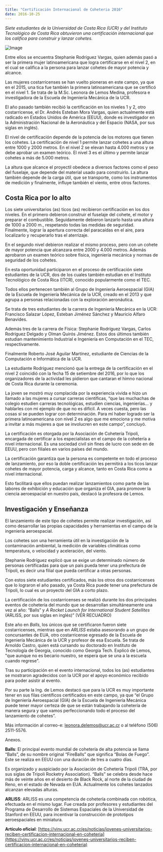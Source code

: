 ```yaml
---
title: "Certificación Internacional de Coheteria 2016"
date: 2016-10-25
---
```


_Siete estudiantes de la Universidad de Costa Rica (UCR) y del Instituto Tecnológico de Costa Rica obtuvieron una certificación internacional  que los califica para construir y lanzar cohetes._

![Image](https://vinv.ucr.ac.cr/sites/default/files/styles/imagenes/public/1._certificacion-internacional.jpg?itok=MrVlsz6_)

Entre ellos se encuentra Stephanie Rodríguez Vargas, quien además pasó a ser la primera mujer latinoamericana que logra certificarse en el  nivel 2, en el cual se califica a la persona para lanzar cohetes de mayor potencia y alcance.

Las mujeres costarricenses se han vuelto pioneras en este campo, ya que en el 2015, una tica fue también la primera latinoamericana que se certificó en el nivel 1. Se trata de la M.Sc. Leonora de Lemos Medina, profesora e investigadora de la Escuela de Ingeniería Mecánica de la UCR.

El año pasado también recibió la certificación en los niveles 1 y 2, otro costarricense, el Dr. Andrés Esteban Mora Vargas, quien  actualmente está radicado en Estados Unidos de América (EEUU), donde es investigador en la Administración Nacional de la Aeronáutica y del Espacio (NASA, por sus siglas en inglés).

El nivel de certificación depende de la potencia de los motores que tienen los cohetes. La certificación de nivel 1 permite lanzar cohetes a una altura entre 1000 y 2000 metros. En el nivel 2 se elevan hasta 4.000 metros y se debe aprobar un examen teórico. El nivel 3 es el último y permite lanzar cohetes a más de 5.000 metros.

La altura que alcance el proyectil obedece a diversos factores como el peso del fuselaje, que depende del material usado para construirlo. La altura también depende de la carga útil, que se transporte, como los instrumentos de medición y  finalmente, influye también el viento, entre otros factores.

## Costa Rica por lo alto

Los siete universitarios (as) ticos (as) recibieron certificación en los dos niveles. En el primero debieron construir el fuselaje del cohete, el motor y preparar el combustible. Seguidamente debieron lanzarlo hasta una altura de 1000 a 2000 m., respetando todas las medidas de seguridad. Finalmente, lograr la apertura correcta del paracaídas en el aire, para localizarlo y recuperarlo tras el aterrizaje.

En el segundo nivel debieron realizar el mismo proceso, pero con un cohete de mayor potencia que alcanzara entre 2000 y 4.000 metros. Además aprobaron un examen teórico sobre física, ingeniería mecánica y normas de seguridad de los cohetes.

En esta oportunidad participaron en el proceso de certificación siete estudiantes de la UCR, dos de los cuales también estudian en el Instituto Tecnológico de Costa Rica (ITCR), conocido popularmente como  el TEC.

Todos ellos pertenecen también al Grupo de Ingeniería Aeroespacial (GIA) de la Escuela de Ingeniería Mecánica de la UCR, creado en el 2013 y que agrupa a personas relacionadas con la exploración aeronáutica.

Se trata de tres estudiantes de la carrera de Ingeniería Mecánica en la UCR: Francisco Salazar López, Esteban Jiménez Sánchez y Mauricio Alfaro Benavides.

Además tres de la carrera de Física: Stephanie Rodríguez Vargas, Carlos Rodríguez Delgado y Olman Quirós Jiménez. Estos dos últimos también estudian mantenimiento Industrial e Ingeniería en Computación en el TEC, respectivamente.

Finalmente Roberto José Aguilar Martínez, estudiante de Ciencias de la Computación e Informática de la UCR.

La estudiante Rodríguez mencionó que la entrega de la certificación en el nivel 2  coincidió con la fecha 15 de setiembre del 2016, por lo que los organizadores de la actividad les pidieron que cantaran el himno nacional de Costa Rica durante la ceremonia.

La joven se mostró muy complacida por la experiencia vivida e hizo un llamado a las mujeres a cursar carreras científicas, “que las muchachas de colegio estudien carreras tecnológicas,  estudien ciencias, ingenierías… y hablarles con mi ejemplo de que no es difícil. A veces cuesta, pero las cosas sí se pueden lograr con determinación. Para mí haber logrado ser la primera latinoamericana con nivel 2 es algo que me emociona y me motiva a invitar a más mujeres a que se involucren en este campo”, concluyó.

La certificación es otorgada por la Asociación de Cohetería Tripoli, encargada de certificar a los especialistas en el campo de la cohetería a nivel internacional. Es una sociedad civil sin fines de lucro con sede en de EEUU, pero con filiales en varios países del mundo.

La certificación garantiza que la persona es competente en todo el proceso de lanzamiento, por eso la doble certificación les permitirá a los ticos lanzar cohetes de mayor potencia, carga y alcance, tanto en Costa Rica como a nivel internacional.

Esto facilitará que ellos puedan realizar lanzamientos como parte de las labores de exhibición y educación que organiza el GIA, para promover la ciencia aeroespacial en nuestro país, destacó la profesora de Lemos.

## Investigación y Enseñanza

El lanzamiento de este tipo de cohetes permite realizar investigación, así como desarrollar las propias capacidades y herramientas en el campo de la ingeniería aeroespacial.

Los cohetes son una herramienta útil en la investigación de la contaminación ambiental, la medición de variables climáticas como  temperatura, o velocidad y aceleración, del viento.

Stephanie Rodríguez explicó que se exige un determinado número de personas certificadas para que un país pueda tener una prefectura de Trípoli, es decir una filial que pueda certificar a otras personas.

Con estos siete estudiantes certificados, más los otros dos costarricenses que lo lograron el año pasado, ya Costa Rica puede tener una prefectura de Tripoli, lo cual es un proyecto del GIA a corto plazo.

La certificación de los costarricenses se realizó durante los dos principales eventos de cohetería del mundo que se desarrollan simultáneamente una vez al año: “Balls” y _A Rocket Launch for International Student Satellites_ (ARLISS, por sus siglas en inglés)” (VER RECUADRO)

Este año en _Balls_, los únicos que se certificaron fueron siete costarricenses, mientras que en _ARLISS_ estaba asesorando a un grupo de concursantes de EUA, otro costarricense egresado de la Escuela de Ingeniería Mecánica de la UCR y profesor de esa Escuela. Se trata de Arnoldo Castro, quien está cursando su doctorado en Instituto de Tecnología de Georgia, conocido como Georgia Tech. Explicó de Lemos, "que  aunque no es becario nuestro, se espera que se una a la escuela cuando regrese".

Tras su participación en el evento internacional, todos los (as) estudiantes se mostraron agradecidos con la UCR por el apoyo económico recibido para poder asistir al evento.

Por su parte la Ing.  de Lemos destacó que para la UCR es muy importante tener en sus filas científicos certificados en este campo, ya que “el Grupo de Ingeniería Aeroespacial (GIA) de la Escuela de Ingeniería Mecánica puede tener mayor certeza de que se están trabajando la cohetería de manera segura y que vamos perfeccionando todo el proceso del lanzamiento de cohetes”.

Más información al correo-e: leonora.delemos@ucr.ac.cr o al teléfono (506) 2511-5576.

Anexos.

**Balls**:
El principal evento mundial de cohetería de alta potencia se llama “Balls”, de su nombre original “FireBalls” que significa “Bolas de Fuego”. Este se realiza en EEUU  con una duración de  tres a cuatro días.

Es organizado y auspiciado por la Asociación de Cohetería Tripoli (TRA, por sus siglas de Tripoli Rocketry Association). “Balls”  se celebra desde hace más de veinte años en el desierto de Black Rock, al norte de la ciudad de Reno, en el estado de Nevada en EUA. Actualmente los cohetes lanzados alcanzan elevadas alturas.

**ARLISS**:
ARLISS es una competencia de cohetería combinada con robótica, efectuada en el mismo lugar. Fue creada por profesores y estudiantes del Programa de Desarrollo de Sistemas Espaciales de la Universidad de Stanford en EEUU, para incentivar la construcción de prototipos aeroespaciales en miniatura.


**Artículo oficial**: [https://vinv.ucr.ac.cr/es/noticias/jovenes-universitarios-reciben-certificacion-internacional-en-coheteria](https://vinv.ucr.ac.cr/es/noticias/jovenes-universitarios-reciben-certificacion-internacional-en-coheteria)
